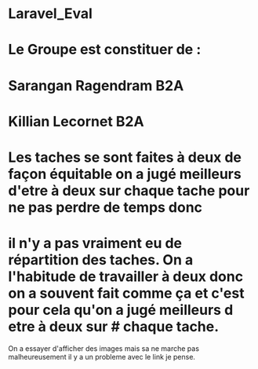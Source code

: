 # Laravel_Eval

# Le Groupe est constituer de :
 # Sarangan Ragendram B2A
 # Killian Lecornet B2A

# Les taches se sont faites à deux de façon équitable on a jugé meilleurs d'etre à deux sur chaque tache pour ne pas perdre de temps donc
# il n'y a pas vraiment eu de répartition des taches. On a l'habitude de travailler à deux donc on a souvent fait comme ça et c'est pour cela qu'on a jugé meilleurs d etre à deux sur # chaque tache.

On a essayer d'afficher des images mais sa ne marche pas malheureusement il y a un probleme avec le link je pense.